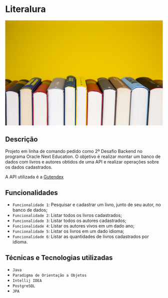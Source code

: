# Literalura
![Imagem de livros](assets/books-5937716_1280.jpg)

## Descrição 
Projeto em linha de comando pedido como 2º Desafio Backend no programa Oracle Next Education. 
O objetivo é realizar montar um banco de dados com livros e autores obtidos de uma API e realizar operações sobre os dados cadastrados.

A API utilizada é a [Gutendex](https://gutendex.com/)

## Funcionalidades
- `Funcionalidade 1`: Pesquisar e cadastrar um livro, junto de seu autor, no banco de dados;
- `Funcionalidade 2`: Listar todos os livros cadastrados;
- `Funcionalidade 3`: Listar todos os autores cadastrados;
- `Funcionalidade 4`: Listar os autores vivos em um dado ano;
- `Funcionalidade 5`: Listar os livros em um dado idioma;
- `Funcionalidade 6`: Listar as quantidades de livros cadastrados por idioma.

## Técnicas e Tecnologias utilizadas
- `Java`
- `Paradigma de Orientação a Objetos`
- `Intellij IDEA`
- `PostgreSQL`
- `JPA`

